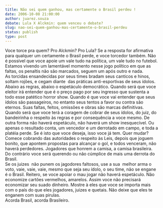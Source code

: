 ```yaml
---
title: Não sei quem ganhou, mas certamente o Brasil perdeu !
date: 2006-10-08 21:00:00
author: juarez.souza
debate: Lula X Alckmin: quem venceu o debate?
slug: nao-sei-quem-ganhou-mas-certamente-o-brasil-perdeu
status: publish 
type: post
---
```


Voce torce pra quem? Pro Alckmin? Pro Lula? Se a resposta for afirmativa para qualquer um certamente o Brasil perde, e voce torcedor também. Não é possível que voce apoie um vale tudo na política, um vale tudo no futebol. Estamos vivendo um lamentável momento nesse jogo político em que as faltas, os penaltis não são marcados, seguem um após outro e nada.  
As torcidas ensandecidas por seus times bradam seus canticos e hinos, soltam rojões, e cegam diante  das práticas anti-esportivas de seus ídolos. Abaixo as regras, abaixo o espetáculo democrático. Quando será que voce eleitor irá entender que é o preço pago por seu ingresso que sustenta a todo esse patético horror show. Quando é que voce vai entender que seus ídolos são passageiros, no entanto seus tentos a favor ou contra são eternos. Suas faltas, feitos, omissões e obras são marcas definitivas. Quando será que voce terá a coragem de cobrar de seus ídolos, do juiz, do bandeirinha o respeito às regras e por consequência a voce mesmo. De outra forma não haverá espetáculo, não haverá um show inesquecível. Ou apenas o resultado conta, um vencedor e um derrotado em campo, e toda a platéia perde. Se é isto que voce deseja, isso voce já tem. Quer mudar?  Comece cobrando das autoridades o respeito às Leis, depois que joguem bonito, que apontem propostas para alcançar o gol, e todos venceram, não haverá perdedores. Jogadores que honrem a camisa, a camisa brasileira. Do contrário voce será querendo ou não cúmplice de mais uma derrota do Brasil.  
Se os juizes  não punem os jagodores faltosos, use a sua  melhor arma o voto, vaie, vaie, vaie, mesmo que seja seu ídolo, o seu time, não se engane é o Brasil. Reitero, se voce apoiar o mau jogar não haverá espetáculo. Não economize cartões vermelhos, amarelos. Assim voce não precisará economizar seu suado dinheiro. Mostre à eles que voce se importa mais com o país do que eles jogadores, juizes e quetais. Não deixe que eles te enganem com suas pirulas.  
Acorda Brasil, acorda Brasileiro.  
  

